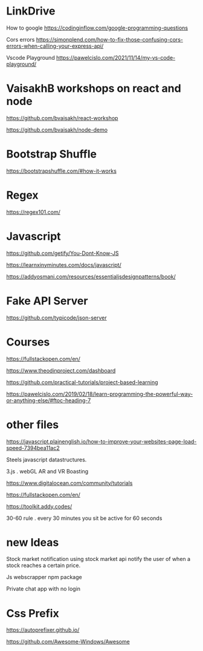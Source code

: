 # LinkDrive
How to google 
https://codinginflow.com/google-programming-questions

Cors errors
https://simonplend.com/how-to-fix-those-confusing-cors-errors-when-calling-your-express-api/

Vscode Playground
https://pawelcislo.com/2021/11/14/my-vs-code-playground/


# VaisakhB workshops on react and node

https://github.com/bvaisakh/react-workshop 

https://github.com/bvaisakh/node-demo 

# Bootstrap Shuffle

https://bootstrapshuffle.com/#how-it-works

# Regex
 
https://regex101.com/

# Javascript

https://github.com/getify/You-Dont-Know-JS

https://learnxinyminutes.com/docs/javascript/

https://addyosmani.com/resources/essentialjsdesignpatterns/book/

# Fake API Server

https://github.com/typicode/json-server

# Courses

https://fullstackopen.com/en/

https://www.theodinproject.com/dashboard

https://github.com/practical-tutorials/project-based-learning

https://pawelcislo.com/2019/02/18/learn-programming-the-powerful-way-or-anything-else/#ftoc-heading-7

# other files
https://javascript.plainenglish.io/how-to-improve-your-websites-page-load-speed-7394bea11ac2

Steels javascript datastructures.

3.js . webGL AR and VR Boasting

https://www.digitalocean.com/community/tutorials

https://fullstackopen.com/en/

https://toolkit.addy.codes/

30-60 rule . every 30 minutes you sit be active for 60 seconds

# new Ideas
Stock market notification
using stock market api notify the user of when a stock reaches a certain price. 

Js webscrapper npm package 

Private chat app with no login


# Css Prefix
https://autoprefixer.github.io/

https://github.com/Awesome-Windows/Awesome
